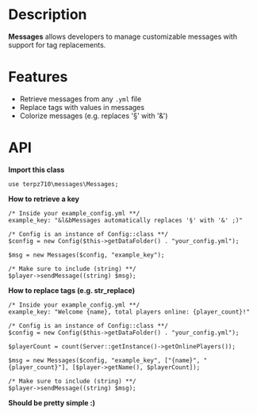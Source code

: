# Description
**Messages** allows developers to manage customizable messages with support for tag replacements.

# Features
- Retrieve messages from any `.yml` file
- Replace tags with values in messages
- Colorize messages (e.g. replaces '§' with '&')

# API
**Import this class**
```
use terpz710\messages\Messages;
```

**How to retrieve a key**
```
/* Inside your example_config.yml **/
example_key: "&l&bMessages automatically replaces '§' with '&' ;)"

/* Config is an instance of Config::class **/
$config = new Config($this->getDataFolder() . "your_config.yml");

$msg = new Messages($config, "example_key");

/* Make sure to include (string) **/
$player->sendMessage((string) $msg);
```

**How to replace tags (e.g. str_replace)**
```
/* Inside your example_config.yml **/
example_key: "Welcome {name}, total players online: {player_count}!"

/* Config is an instance of Config::class **/
$config = new Config($this->getDataFolder() . "your_config.yml");

$playerCount = count(Server::getInstance()->getOnlinePlayers());

$msg = new Messages($config, "example_key", ["{name}", "{player_count}"], [$player->getName(), $playerCount]);

/* Make sure to include (string) **/
$player->sendMessage((string) $msg);
```

**Should be pretty simple :)**
